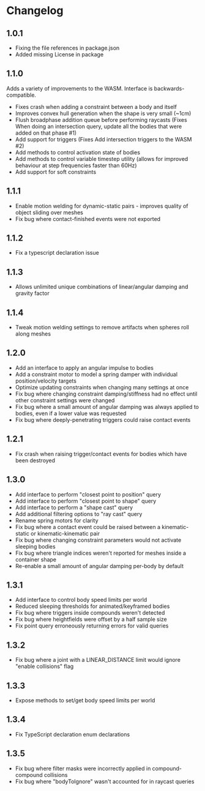 # Changelog

## 1.0.1

- Fixing the file references in package.json
- Added missing License in package

## 1.1.0

Adds a variety of improvements to the WASM. Interface is backwards-compatible.

- Fixes crash when adding a constraint between a body and itself
- Improves convex hull generation when the shape is very small (~1cm)
- Flush broadphase addition queue before performing raycasts (Fixes When doing an intersection query, update all the bodies that were added on that phase #1)
- Add support for triggers (Fixes Add intersection triggers to the WASM #2)
- Add methods to control activation state of bodies
- Add methods to control variable timestep utility (allows for improved behaviour at step frequencies faster than 60Hz)
- Add support for soft constraints

## 1.1.1

- Enable motion welding for dynamic-static pairs - improves quality of object sliding over meshes
- Fix bug where contact-finished events were not exported

## 1.1.2

- Fix a typescript declaration issue

## 1.1.3

- Allows unlimited unique combinations of linear/angular damping and gravity factor

## 1.1.4

- Tweak motion welding settings to remove artifacts when spheres roll along meshes

## 1.2.0

- Add an interface to apply an angular impulse to bodies
- Add a constraint motor to model a spring damper with individual position/velocity targets
- Optimize updating constraints when changing many settings at once
- Fix bug where changing constraint damping/stiffness had no effect until other constraint settings were changed
- Fix bug where a small amount of angular damping was always applied to bodies, even if a lower value was requested
- Fix bug where deeply-penetrating triggers could raise contact events

## 1.2.1

- Fix crash when raising trigger/contact events for bodies which have been destroyed

## 1.3.0

- Add interface to perform "closest point to position" query
- Add interface to perform "closest point to shape" query
- Add interface to perform a "shape cast" query
- Add additional filtering options to "ray cast" query
- Rename spring motors for clarity
- Fix bug where a contact event could be raised between a kinematic-static or kinematic-kinematic pair
- Fix bug where changing constraint parameters would not activate sleeping bodies
- Fix bug where triangle indices weren't reported for meshes inside a container shape
- Re-enable a small amount of angular damping per-body by default

## 1.3.1

- Add interface to control body speed limits per world
- Reduced sleeping thresholds for animated/keyframed bodies
- Fix bug where triggers inside compounds weren't detected
- Fix bug where heightfields were offset by a half sample size
- Fix point query erroneously returning errors for valid queries

## 1.3.2

- Fix bug where a joint with a LINEAR\_DISTANCE limit would ignore "enable collisions" flag

## 1.3.3

- Expose methods to set/get body speed limits per world

## 1.3.4

- Fix TypeScript declaration enum declarations

## 1.3.5

- Fix bug where filter masks were incorrectly applied in compound-compound collisions
- Fix bug where "bodyToIgnore" wasn't accounted for in raycast queries

